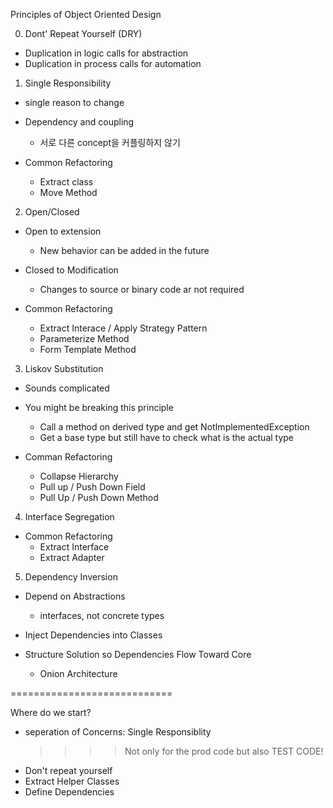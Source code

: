 Principles of Object Oriented Design

0. Dont' Repeat Yourself (DRY)
- Duplication in logic calls for abstraction
- Duplication in process calls for automation

1. Single Responsibility
* single reason to change
* Dependency and coupling 
  - 서로 다른 concept을 커플링하지 않기 

* Common Refactoring 
  - Extract class  
  - Move Method
  

2. Open/Closed
* Open to extension 
  - New behavior can be added in the future

* Closed to Modification 
  - Changes to source or binary code ar not required

* Common Refactoring 
  - Extract Interace / Apply Strategy Pattern 
  - Parameterize Method 
  - Form Template Method 

3. Liskov Substitution
* Sounds complicated 

* You might be breaking this principle 
    - Call a method on derived type and get NotImplementedException
    - Get a base type but still have to check what is the actual type

* Comman Refactoring 
  - Collapse Hierarchy
  - Pull up / Push Down Field 
  - Pull Up / Push Down Method 

4. Interface Segregation
* Common Refactoring 
  - Extract Interface 
  - Extract Adapter

5. Dependency Inversion
* Depend on Abstractions 
  - interfaces, not concrete types 

* Inject Dependencies into Classes

* Structure Solution so Dependencies Flow Toward Core
  - Onion Architecture



============================

Where do we start?

* seperation of Concerns: Single Responsiblity 
  >>>> Not only for the prod code but also TEST CODE!
* Don't repeat yourself
* Extract Helper Classes
* Define Dependencies


